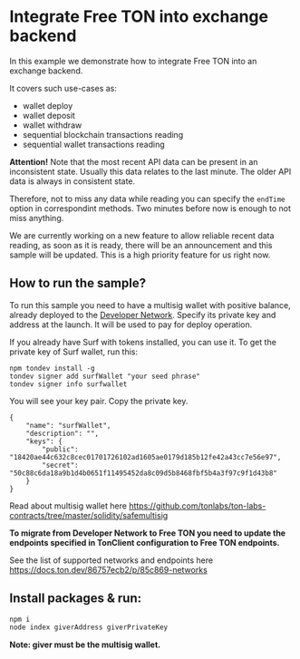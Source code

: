 # Integrate Free TON into exchange backend

In this example we demonstrate how to integrate Free TON into an exchange backend.

It covers such use-cases as: 
- wallet deploy 
- wallet deposit
- wallet withdraw
- sequential blockchain transactions reading
- sequential wallet transactions reading

**Attention!**
Note that the most recent API data can be present in an inconsistent
state. Usually this data relates to the last minute. The older
API data is always in consistent state.
 
Therefore, not to miss any data while reading you can specify the `endTime` option in correspondint methods.
Two minutes before now is enough to not miss anything.

We are currently working on a new feature to allow reliable recent data reading,
as soon as it is ready, there will be an announcement and this sample will be updated.
This is a high priority feature for us right now. 

## How to run the sample?

To run this sample you need to have a multisig wallet with positive balance,
already deployed to the [Developer Network](https://docs.ton.dev/86757ecb2/p/85c869-networks). Specify its private key and address at the launch.
It will be used to pay for deploy operation. 

If you already have Surf with tokens installed, you can use it. 
To get the private key of Surf wallet, run this:

```
npm tondev install -g
tondev signer add surfWallet "your seed phrase"
tondev signer info surfwallet
```

You will see your key pair. Copy the private key. 
```
{
    "name": "surfWallet",
    "description": "",
    "keys": {
        "public": "18420ae44c632c8cec01701726102ad1605ae0179d185b12fe42a43cc7e56e97",
        "secret": "50c88c6da18a9b1d4b0651f11495452da8c09d5b8468fbf5b4a3f97c9f1d43b8"
    }
}
```

Read about multisig wallet here https://github.com/tonlabs/ton-labs-contracts/tree/master/solidity/safemultisig

**To migrate from Developer Network to Free TON you need to update the endpoints specified in TonClient configuration
to Free TON endpoints.**

See the list of supported networks and endpoints here https://docs.ton.dev/86757ecb2/p/85c869-networks

## Install packages & run:

```sh
npm i
node index giverAddress giverPrivateKey
```
**Note: giver must be the multisig wallet.**
